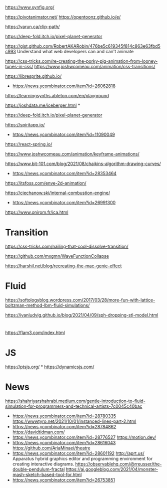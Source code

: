 https://www.synfig.org/

https://pivotanimator.net/
https://opentoonz.github.io/e/

https://varun.ca/clip-path/

https://deep-fold.itch.io/pixel-planet-generator

https://gist.github.com/RobertAKARobin/476be5c619345f814c863e63fbd5c993 Understand what web developers can and can't animate

https://css-tricks.com/re-creating-the-porky-pig-animation-from-looney-tunes-in-css/
https://www.joshwcomeau.com/animation/css-transitions/

https://libresprite.github.io/
  * https://news.ycombinator.com/item?id=26062818

https://learningsynths.ableton.com/en/playground

https://joshdata.me/iceberger.html
*

https://deep-fold.itch.io/pixel-planet-generator

https://spiritapp.io/
* https://news.ycombinator.com/item?id=11090049

https://react-spring.io/

https://www.joshwcomeau.com/animation/keyframe-animations/

https://www.bit-101.com/blog/2021/08/chaikins-algorithm-drawing-curves/
* https://news.ycombinator.com/item?id=28353464

https://itsfoss.com/enve-2d-animation/

https://ciechanow.ski/internal-combustion-engine/
* https://news.ycombinator.com/item?id=26991300

https://www.onirom.fr/ica.html

# Transition
https://css-tricks.com/nailing-that-cool-dissolve-transition/

https://github.com/mxgmn/WaveFunctionCollapse

https://harshil.net/blog/recreating-the-mac-genie-effect


# Fluid
https://softologyblog.wordpress.com/2017/03/28/more-fun-with-lattice-boltzman-method-lbm-fluid-simulations/

https://ivanludvig.github.io/blog/2021/04/09/sph-dropping-stl-model.html

#
https://flam3.com/index.html

# JS
https://ptsjs.org/
*
https://dynamicsjs.com/

# News
https://shahriyarshahrabi.medium.com/gentle-introduction-to-fluid-simulation-for-programmers-and-technical-artists-7c0045c40bac
* https://news.ycombinator.com/item?id=28780335
https://wwwtyro.net/2021/10/01/instanced-lines-part-2.html
* https://news.ycombinator.com/item?id=28784862
https://davidtidman.com/
* https://news.ycombinator.com/item?id=28776527
https://motion.dev/
* https://news.ycombinator.com/item?id=28616043
https://github.com/AriaMinaei/theatre
* https://news.ycombinator.com/item?id=28601192
http://aprt.us/ Apparatus hybrid graphics editor and programming environment for creating interactive diagrams.
https://observablehq.com/@rreusser/the-double-pendulum-fractal
https://ai.googleblog.com/2021/04/monster-mash-sketch-based-tool-for.html
* https://news.ycombinator.com/item?id=26753851